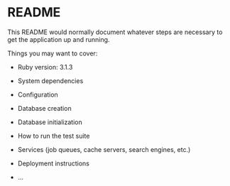 # README

This README would normally document whatever steps are necessary to get the
application up and running.

Things you may want to cover:

- Ruby version: 3.1.3

- System dependencies

- Configuration

- Database creation

- Database initialization

- How to run the test suite

- Services (job queues, cache servers, search engines, etc.)

- Deployment instructions

- ...
